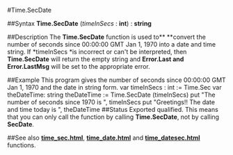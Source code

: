 
#Time.SecDate

##Syntax
**Time.SecDate** (*timeInSecs* : **int**) : **string**

##Description
The **Time.SecDate** function is used to** **convert  the number of seconds since 00:00:00 GMT Jan 1, 1970 into a date and time string. 
If *timeInSecs *is incorrect or can't be interpreted, then **Time.SecDate** will return the empty string and **Error.Last **and** Error.LastMsg** will be set to the appropriate error.

##Example
This program gives the number of seconds since 00:00:00 GMT Jan 1, 1970 and the date in string form.
        var timeInSecs : int := Time.Sec
        var theDateTime: string
        theDateTime := Time.SecDate (timeInSecs)
        put "The number of seconds since 1970 is ", timeInSecs 
        put "Greetings!!  The date and time today is ", theDateTime
##Status
Exported qualified.
This means that you can only call the function by calling **Time.SecDate**, not by calling **SecDate**.

##See also
**[time_sec.html](Time.Sec)**, **[time_date.html](Time.Date)** and **[time_datesec.html](Time.DateSec)** functions.
